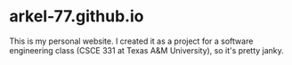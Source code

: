 # arkel-77.github.io

This is my personal website. I created it as a project for a software engineering class (CSCE 331 at Texas A&M University), so it's pretty janky.